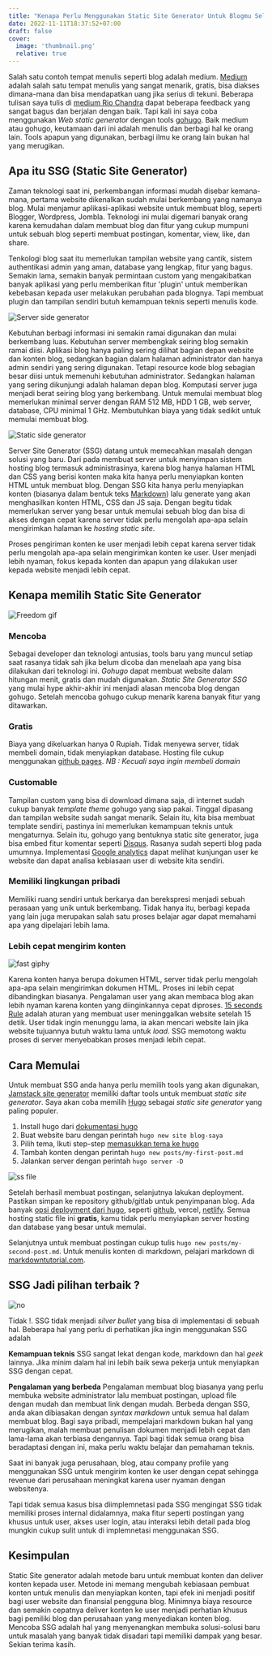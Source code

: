 ```yaml
---
title: "Kenapa Perlu Menggunakan Static Site Generator Untuk Blogmu Selanjutnya?"
date: 2022-11-11T18:37:52+07:00
draft: false
cover:
  image: 'thumbnail.png'
  relative: true
---
```


Salah satu contoh tempat menulis seperti blog adalah medium. [Medium](https://medium.com) adalah salah satu tempat menulis yang sangat menarik, gratis, bisa diakses dimana-mana dan bisa mendapatkan uang jika serius di tekuni. Beberapa tulisan saya tulis di [medium Rio Chandra](https://riochandra.medium.com/) dapat beberapa feedback yang sangat bagus dan berjalan dengan baik. Tapi kali ini saya coba menggunakan *Web static generator* dengan tools [gohugo](https://gohugo.io). Baik medium atau gohugo, keutamaan dari ini adalah menulis dan berbagi hal ke orang lain. Tools apapun yang digunakan, berbagi ilmu ke orang lain bukan hal yang merugikan.

## Apa itu SSG (Static Site Generator)

Zaman teknologi saat ini, perkembangan informasi mudah disebar kemana-mana, pertama website dikenalkan sudah mulai berkembang yang namanya blog. Mulai menjamur aplikasi-aplikasi website untuk membuat blog, seperti Blogger, Wordpress, Jombla. Teknologi ini mulai digemari banyak orang karena kemudahan dalam membuat blog dan fitur yang cukup mumpuni untuk sebuah blog seperti membuat postingan, komentar, view, like, dan share.

Tenkologi blog saat itu memerlukan tampilan website yang cantik, sistem authentikasi admin yang aman, database yang lengkap, fitur yang bagus. Semakin lama, semakin banyak permintaan custom yang mengakibatkan banyak aplikasi yang perlu memberikan fitur 'plugin' untuk memberikan kebebasan kepada user melakukan perubahan pada blognya. Tapi membuat plugin dan tampilan sendiri butuh kemampuan teknis seperti menulis kode.

![Server side generator](./server-side.png)

Kebutuhan berbagi informasi ini semakin ramai digunakan dan mulai berkembang luas. Kebutuhan server membengkak seiring blog semakin ramai diisi. Aplikasi blog hanya paling sering dilihat bagian depan website dan konten blog, sedangkan bagian dalam halaman administrator dan hanya admin sendiri yang sering digunakan. Tetapi resource kode blog sebagian besar diisi untuk memenuhi kebutuhan administrator. Sedangkan halaman yang sering dikunjungi adalah halaman depan blog. Komputasi server juga menjadi berat seiring blog yang berkembang. Untuk memulai membuat blog memerlukan minimal server dengan RAM 512 MB, HDD 1 GB, web server, database, CPU minimal 1 GHz. Membutuhkan biaya yang tidak sedikit untuk memulai membuat blog.

![Static side generator](./static-side.png)

Server Site Generator (SSG) datang untuk memecahkan masalah dengan solusi yang baru. Dari pada membuat server untuk menyimpan sistem hosting blog termasuk administrasinya, karena blog hanya halaman HTML dan CSS yang berisi konten maka kita hanya perlu menyiapkan konten HTML untuk membuat blog. Dengan SSG kita hanya perlu menyiapkan konten (biasanya dalam bentuk teks [Markdown](https://www.markdownguide.org/)) lalu generate yang akan menghasilkan konten HTML, CSS dan JS saja. Dengan begitu tidak memerlukan server yang besar untuk memulai sebuah blog dan bisa di akses dengan cepat karena server tidak perlu mengolah apa-apa selain mengirimkan halaman ke *hosting static site*.

Proses pengiriman konten ke user menjadi lebih cepat karena server tidak perlu mengolah apa-apa selain mengirimkan konten ke user. User menjadi lebih nyaman, fokus kepada konten dan apapun yang dilakukan user kepada website menjadi lebih cepat.

## Kenapa memilih Static Site Generator

![Freedom gif](https://media.giphy.com/media/6901DbEbbm4o0/giphy.gif)

### Mencoba

Sebagai developer dan teknologi antusias, tools baru yang muncul setiap saat rasanya tidak sah jika belum dicoba dan menelaah apa yang bisa dilakukan dari teknologi ini. *Gohugo* dapat membuat website dalam hitungan menit, gratis dan mudah digunakan. *Static Site Generator SSG* yang mulai hype akhir-akhir ini menjadi alasan mencoba blog dengan gohugo. Setelah mencoba gohugo cukup menarik karena banyak fitur yang ditawarkan.

### Gratis

Biaya yang dikeluarkan hanya 0 Rupiah. Tidak menyewa server, tidak membeli domain, tidak menyiapkan database. Hosting file cukup menggunakan [github pages](https://pages.github.com/).
*NB : Kecuali saya ingin membeli domain*

### Customable

Tampilan custom yang bisa di download dimana saja, di internet sudah cukup banyak *template theme* gohugo yang siap pakai. Tinggal dipasang dan tampilan website sudah sangat menarik. Selain itu, kita bisa membuat template sendiri, pastinya ini memerlukan kemampuan teknis untuk mengaturnya.
Selain itu, gohugo yang bentuknya static site generator, juga bisa embed fitur komentar seperti [Disqus](https://disqus.com/home/). Rasanya sudah seperti blog pada umumnya. Implementasi [Google analytics](https://analytics.google.com) dapat melihat kunjungan user ke website dan dapat analisa kebiasaan user di website kita sendiri.

### Memiliki lingkungan pribadi

Memiliki ruang sendiri untuk berkarya dan berekspresi menjadi sebuah perasaan yang unik untuk berkembang. Tidak hanya itu, berbagi kepada yang lain juga merupakan salah satu proses belajar agar dapat memahami apa yang dipelajari lebih lama.

### Lebih cepat mengirim konten

![fast giphy](https://media.giphy.com/media/l41JGlWa1xOjJSsV2/giphy.gif)

Karena konten hanya berupa dokumen HTML, server tidak perlu mengolah apa-apa selain mengirimkan dokumen HTML. Proses ini lebih cepat dibandingkan biasanya. Pengalaman user yang akan membaca blog akan lebih nyaman karena konten yang diinginkannya cepat diproses. [15 seconds Rule](https://www.crazyegg.com/blog/why-users-leave-a-website/) adalah aturan yang membuat user meninggalkan website setelah 15 detik. User tidak ingin menunggu lama, ia akan mencari website lain jika website tujuannya butuh waktu lama untuk *load*. SSG memotong waktu proses di server menyebabkan proses menjadi lebih cepat.

## Cara Memulai

Untuk membuat SSG anda hanya perlu memilih tools yang akan digunakan, [Jamstack site generator](https://jamstack.org/generators/) memiliki daftar tools untuk membuat *static site generator*.
Saya akan coba memilih [Hugo](https://gohugo.io/) sebagai *static site generator* yang paling populer.

1. Install hugo dari [dokumentasi hugo](https://gohugo.io/installation/)
2. Buat website baru dengan perintah `hugo new site blog-saya`
3. Pilih tema, Ikuti step-step [memasukkan tema ke hugo](https://gohugo.io/getting-started/quick-start/#step-3-add-a-theme)
4. Tambah konten dengan perintah `hugo new posts/my-first-post.md`
5. Jalankan server dengan perintah `hugo server -D`

![ss file](./ss-file.png)

Setelah berhasil membuat postingan, selanjutnya lakukan deployment. Pastikan simpan ke repository github/gitlab untuk penyimpanan blog. Ada banyak [opsi deployment dari hugo](https://gohugo.io/hosting-and-deployment/), seperti [github](https://gohugo.io/hosting-and-deployment/hosting-on-github/), vercel, [netlify](https://gohugo.io/hosting-and-deployment/hosting-on-github/). Semua hosting static file ini **gratis**, kamu tidak perlu menyiapkan server hosting dan database yang besar untuk memulai.

Selanjutnya untuk membuat postingan cukup tulis `hugo new posts/my-second-post.md`. Untuk menulis konten di markdown, pelajari markdown di [markdowntutorial.com](https://www.markdowntutorial.com/).

## SSG Jadi pilihan terbaik ?

![no](https://media.giphy.com/media/d1E1msx7Yw5Ne1Fe/giphy.gif)

Tidak !. SSG tidak menjadi *silver bullet* yang bisa di implementasi di sebuah hal. Beberapa hal yang perlu di perhatikan jika ingin menggunakan SSG adalah

**Kemampuan teknis**
SSG sangat lekat dengan kode, markdown dan hal *geek* lainnya. Jika minim dalam hal ini lebih baik sewa pekerja untuk menyiapkan SSG dengan cepat.

**Pengalaman yang berbeda**
Pengalaman membuat blog biasanya yang perlu membuka website administrator lalu membuat postingan, upload file dengan mudah dan membuat link dengan mudah. Berbeda dengan SSG, anda akan dibiasakan dengan *syntax markdown* untuk semua hal dalam membuat blog. Bagi saya pribadi, mempelajari markdown bukan hal yang merugikan, malah membuat penulisan dokumen menjadi lebih cepat dan lama-lama akan terbiasa dengannya. Tapi bagi tidak semua orang bisa beradaptasi dengan ini, maka perlu waktu belajar dan pemahaman teknis.

Saat ini banyak juga perusahaan, blog, atau company profile yang menggunakan SSG untuk mengirim konten ke user dengan cepat sehingga revenue dari perusahaan meningkat karena user nyaman dengan websitenya.

Tapi tidak semua kasus bisa diimplemnetasi pada SSG mengingat SSG tidak memiliki proses internal didalamnya, maka fitur seperti postingan yang khusus untuk user, akses user login, atau interaksi lebih detail pada blog mungkin cukup sulit untuk di implemnetasi menggunakan SSG.

## Kesimpulan

Static Site generator adalah metode baru untuk membuat konten dan deliver konten kepada user. Metode ini memang mengubah kebiasaan pembuat konten untuk menulis dan menyiapkan konten, tapi efek ini menjadi positif bagi user website dan finansial pengguna blog. Minimnya biaya resource dan semakin cepatnya deliver konten ke user menjadi perhatian khusus bagi pemiliki blog dan perusahaan yang menyediakan konten blog. Mencoba SSG adalah hal yang menyenangkan membuka solusi-solusi baru untuk masalah yang banyak tidak disadari tapi memiliki dampak yang besar.
Sekian terima kasih.
